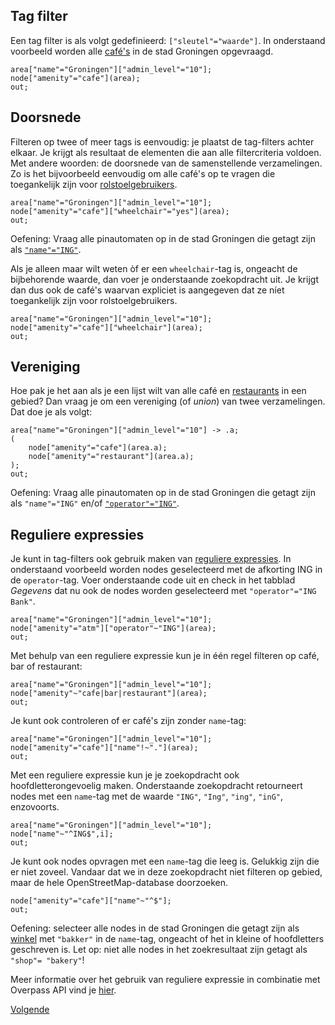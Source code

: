 ## Tag filter
Een tag filter is als volgt gedefinieerd: ```["sleutel"="waarde"]```. In onderstaand voorbeeld worden alle [café's](http://wiki.openstreetmap.org/wiki/Tag:amenity%3Dcafe) in de stad Groningen opgevraagd.

```
area["name"="Groningen"]["admin_level"="10"];
node["amenity"="cafe"](area);
out;
```

## Doorsnede
Filteren op twee of meer tags is eenvoudig: je plaatst de tag-filters achter elkaar. Je krijgt als resultaat de elementen die aan alle filtercriteria voldoen. Met andere woorden: de doorsnede van de samenstellende verzamelingen. Zo is het bijvoorbeeld eenvoudig om alle café's op te vragen die toegankelijk zijn voor [rolstoelgebruikers](http://wiki.openstreetmap.org/wiki/Key:wheelchair).

```
area["name"="Groningen"]["admin_level"="10"];
node["amenity"="cafe"]["wheelchair"="yes"](area);
out;
```

Oefening: Vraag alle pinautomaten op in de stad Groningen die getagt zijn als [```"name"="ING"```](http://wiki.openstreetmap.org/wiki/Key:name).

Als je alleen maar wilt weten òf er een ```wheelchair```-tag is, ongeacht de bijbehorende waarde, dan voer je onderstaande zoekopdracht uit. Je krijgt dan dus ook de café's waarvan expliciet is aangegeven dat ze níet toegankelijk zijn voor rolstoelgebruikers.

```
area["name"="Groningen"]["admin_level"="10"];
node["amenity"="cafe"]["wheelchair"](area);
out;
```

## Vereniging
Hoe pak je het aan als je een lijst wilt van alle café en [restaurants](http://wiki.openstreetmap.org/wiki/Tag:amenity%3Drestaurant]) in een gebied? Dan vraag je om een vereniging (of _union_) van twee verzamelingen. Dat doe je als volgt:

```
area["name"="Groningen"]["admin_level"="10"] -> .a;
( 
	node["amenity"="cafe"](area.a);
  	node["amenity"="restaurant"](area.a);
);
out;
```

Oefening: Vraag alle pinautomaten op in de stad Groningen die getagt zijn als ```"name"="ING"``` en/of [```"operator"="ING"```](http://wiki.openstreetmap.org/wiki/Key:operator).

## Reguliere expressies
Je kunt in tag-filters ook gebruik maken van [reguliere expressies](https://nl.wikipedia.org/wiki/Reguliere_expressie). In onderstaand voorbeeld worden nodes geselecteerd met de afkorting ING in de ```operator```-tag.
Voer onderstaande code uit en check in het tabblad _Gegevens_ dat nu ook de nodes worden geselecteerd met ```"operator"="ING Bank"```.

```
area["name"="Groningen"]["admin_level"="10"];
node["amenity"="atm"]["operator"~"ING"](area);
out;
```

Met behulp van een reguliere expressie kun je in één regel filteren op café, bar of restaurant: 

```
area["name"="Groningen"]["admin_level"="10"];
node["amenity"~"cafe|bar|restaurant"](area);
out;
```

Je kunt ook controleren of er café's zijn zonder ```name```-tag:

```
area["name"="Groningen"]["admin_level"="10"];
node["amenity"="cafe"]["name"!~"."](area);
out;
```

Met een reguliere expressie kun je je zoekopdracht ook hoofdletterongevoelig maken. Onderstaande zoekopdracht retourneert nodes met een ```name```-tag met de waarde ```"ING"```, ```"Ing"```, ```"ing"```, ```"inG"```, enzovoorts.

```
area["name"="Groningen"]["admin_level"="10"];
node["name"~"^ING$",i];
out;
```

Je kunt ook nodes opvragen met een ```name```-tag die leeg is. Gelukkig zijn die er niet zoveel. Vandaar dat we in deze zoekopdracht niet filteren op gebied, maar de hele OpenStreetMap-database doorzoeken.

```
node["amenity"="cafe"]["name"~"^$"];
out;
```

Oefening: selecteer alle nodes in de stad Groningen die getagt zijn als [winkel](http://wiki.openstreetmap.org/wiki/Key:shop) met ```"bakker"``` in de ```name```-tag, ongeacht of het in kleine of hoofdletters geschreven is.
Let op: niet alle nodes in het zoekresultaat zijn getagt als ```"shop"= "bakery"```!

Meer informatie over het gebruik van reguliere expressie in combinatie met Overpass API vind je [hier](http://wiki.openstreetmap.org/wiki/Overpass_API/Overpass_QL#Value_matches_regular_expression_.28.7E.2C_.21.7E.29).

[Volgende]()